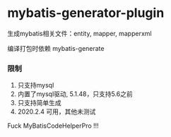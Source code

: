 # mybatis-generator-plugin
生成mybatis相关文件：entity, mapper, mapperxml

编译打包时依赖 mybatis-generate

### 限制
1. 只支持mysql
2. 内置了mysql驱动, 5.1.48，只支持5.6之前
3. 只支持简单生成
4. 2020.2.4 可用，其他未测试

Fuck MyBatisCodeHelperPro !!!
